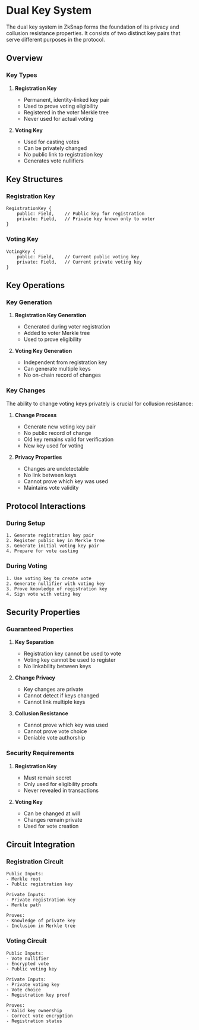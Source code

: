# Dual Key System

The dual key system in ZkSnap forms the foundation of its privacy and collusion resistance properties. It consists of two distinct key pairs that serve different purposes in the protocol.

## Overview

### Key Types

1. **Registration Key**
    - Permanent, identity-linked key pair
    - Used to prove voting eligibility
    - Registered in the voter Merkle tree
    - Never used for actual voting

2. **Voting Key**
    - Used for casting votes
    - Can be privately changed
    - No public link to registration key
    - Generates vote nullifiers

## Key Structures

### Registration Key
```
RegistrationKey {
    public: Field,    // Public key for registration
    private: Field,   // Private key known only to voter
}
```

### Voting Key
```
VotingKey {
    public: Field,    // Current public voting key
    private: Field,   // Current private voting key
}
```

## Key Operations

### Key Generation

1. **Registration Key Generation**
    - Generated during voter registration
    - Added to voter Merkle tree
    - Used to prove eligibility

2. **Voting Key Generation**
    - Independent from registration key
    - Can generate multiple keys
    - No on-chain record of changes

### Key Changes

The ability to change voting keys privately is crucial for collusion resistance:

1. **Change Process**
    - Generate new voting key pair
    - No public record of change
    - Old key remains valid for verification
    - New key used for voting

2. **Privacy Properties**
   - Changes are undetectable
   - No link between keys
   - Cannot prove which key was used
   - Maintains vote validity

## Protocol Interactions

### During Setup
```plaintext
1. Generate registration key pair
2. Register public key in Merkle tree
3. Generate initial voting key pair
4. Prepare for vote casting
```

### During Voting
```plaintext
1. Use voting key to create vote
2. Generate nullifier with voting key
3. Prove knowledge of registration key
4. Sign vote with voting key
```

## Security Properties

### Guaranteed Properties

1. **Key Separation**
    - Registration key cannot be used to vote
    - Voting key cannot be used to register
    - No linkability between keys

2. **Change Privacy**
    - Key changes are private
    - Cannot detect if keys changed
    - Cannot link multiple keys
   
3. **Collusion Resistance**
    - Cannot prove which key was used
    - Cannot prove vote choice
    - Deniable vote authorship

### Security Requirements

1. **Registration Key**
    - Must remain secret
    - Only used for eligibility proofs
    - Never revealed in transactions

2. **Voting Key**
   - Can be changed at will
   - Changes remain private
   - Used for vote creation

## Circuit Integration

### Registration Circuit
```plaintext
Public Inputs:
- Merkle root
- Public registration key

Private Inputs:
- Private registration key
- Merkle path

Proves:
- Knowledge of private key
- Inclusion in Merkle tree
```

### Voting Circuit
```plaintext
Public Inputs:
- Vote nullifier
- Encrypted vote
- Public voting key

Private Inputs:
- Private voting key
- Vote choice
- Registration key proof

Proves:
- Valid key ownership
- Correct vote encryption
- Registration status
```
